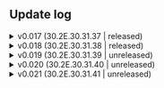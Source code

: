 ## Update log
<details>
<summary> v0.017 (30.2E.30.31.37 | released)</summary>

* Implemented new BSOD feature into Sword OS (Handler: C:\OS\Sword\Failure.lua, UI: C:\OS\UI\BSOD) [✓]
</details><details>
<summary> v0.018 (30.2E.30.31.38 | released)</summary>

* SaveDataAPI [✓]
* "Filesearch" release : converts `C:\Users\replicated\Programs` into `game.ReplicatedStorage['C:'].Users.replicated.Programs`, etc. Supports `cd` (change dir) with the second argument. [✓]
</details><details>
<summary> v0.019 (30.2E.30.31.39 | unreleased)</summary>

* Increased BSOD functionality [✓]
* SwordOS taskbar functional []
* Taskbar UI in SwordOS []
-> Sword Logo opens search and applications list []
-> Applications []
-> Date/time UI []
  - Basic UI [✓]
  - Advanced calendar UI []
</details>

<details>
<summary> v0.020 (30.2E.30.31.40 | unreleased)</summary>

* Application launching, running and uploading []
* File running and creation[]

</details>
<details>
<summary> v0.021 (30.2E.30.31.41 | unreleased)</summary>

* Driver creation/installation process []
* Verification program release []
</details>
